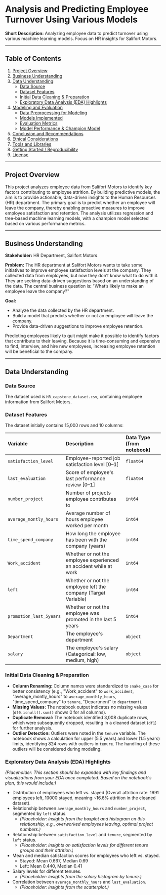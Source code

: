 # Analysis and Predicting Employee Turnover Using Various Models

**Short Description:** Analyzing employee data to predict turnover using various machine learning models. Focus on HR insights for Salifort Motors.

---

## Table of Contents
1.  [Project Overview](#project-overview)
2.  [Business Understanding](#business-understanding)
3.  [Data Understanding](#data-understanding)
    * [Data Source](#data-source)
    * [Dataset Features](#dataset-features)
    * [Initial Data Cleaning & Preparation](#initial-data-cleaning--preparation)
    * [Exploratory Data Analysis (EDA) Highlights](#exploratory-data-analysis-eda-highlights)
4.  [Modeling and Evaluation](#modeling-and-evaluation)
    * [Data Preprocessing for Modeling](#data-preprocessing-for-modeling)
    * [Models Implemented](#models-implemented)
    * [Evaluation Metrics](#evaluation-metrics)
    * [Model Performance & Champion Model](#model-performance--champion-model)
5.  [Conclusion and Recommendations](#conclusion-and-recommendations)
6.  [Ethical Considerations](#ethical-considerations)
7.  [Tools and Libraries](#tools-and-libraries)
8.  [Getting Started / Reproducibility](#getting-started--reproducibility)
9.  [License](#license)

---

## Project Overview
This project analyzes employee data from Salifort Motors to identify key factors contributing to employee attrition. By building predictive models, the aim is to provide actionable, data-driven insights to the Human Resources (HR) department. The primary goal is to predict whether an employee will leave the company, thereby enabling proactive measures to improve employee satisfaction and retention. The analysis utilizes regression and tree-based machine learning models, with a champion model selected based on various performance metrics.

---

## Business Understanding
**Stakeholder:** HR Department, Salifort Motors

**Problem:** The HR department at Salifort Motors wants to take some initiatives to improve employee satisfaction levels at the company. They collected data from employees, but now they don’t know what to do with it. They are seeking data-driven suggestions based on an understanding of the data. The central business question is: "What’s likely to make an employee leave the company?"

**Goal:**
* Analyze the data collected by the HR department.
* Build a model that predicts whether or not an employee will leave the company.
* Provide data-driven suggestions to improve employee retention.

Predicting employees likely to quit might make it possible to identify factors that contribute to their leaving. Because it is time-consuming and expensive to find, interview, and hire new employees, increasing employee retention will be beneficial to the company.

---

## Data Understanding

### Data Source
The dataset used is `HR_capstone_dataset.csv`, containing employee information from Salifort Motors.

### Dataset Features
The dataset initially contains 15,000 rows and 10 columns:

| Variable                | Description                                                        | Data Type (from notebook) |
| :---------------------- | :----------------------------------------------------------------- | :------------------------ |
| `satisfaction_level`    | Employee-reported job satisfaction level [0–1]                     | `float64`                 |
| `last_evaluation`       | Score of employee's last performance review [0–1]                | `float64`                 |
| `number_project`        | Number of projects employee contributes to                         | `int64`                   |
| `average_montly_hours`  | Average number of hours employee worked per month                  | `int64`                   |
| `time_spend_company`    | How long the employee has been with the company (years)            | `int64`                   |
| `Work_accident`         | Whether or not the employee experienced an accident while at work  | `int64`                   |
| `left`                  | Whether or not the employee left the company (Target Variable)     | `int64`                   |
| `promotion_last_5years` | Whether or not the employee was promoted in the last 5 years     | `int64`                   |
| `Department`            | The employee's department                                          | `object`                  |
| `salary`                | The employee's salary (Categorical: low, medium, high)             | `object`                  |

### Initial Data Cleaning & Preparation
* **Column Renaming:** Column names were standardized to `snake_case` for better consistency (e.g., "Work_accident" to `work_accident`, "average_montly_hours" to `average_monthly_hours`, "time_spend_company" to `tenure`, "Department" to `department`).
* **Missing Values:** The notebook output indicates no missing values (`df0.isnull().sum()` shows 0 for all columns).
* **Duplicate Removal:** The notebook identified 3,008 duplicate rows, which were subsequently dropped, resulting in a cleaned dataset (`df1`) for further analysis.
* **Outlier Detection:** Outliers were noted in the `tenure` variable. The notebook shows a calculation for upper (5.5 years) and lower (1.5 years) limits, identifying 824 rows with outliers in `tenure`. The handling of these outliers will be considered during modeling.

### Exploratory Data Analysis (EDA) Highlights
*(Placeholder: This section should be expanded with key findings and visualizations from your EDA once completed. Based on the notebook's plan, this would include:)*
* Distribution of employees who left vs. stayed (Overall attrition rate: 1991 employees left, 10000 stayed, meaning ~16.6% attrition in the cleaned dataset).
* Relationship between `average_monthly_hours` and `number_project`, segmented by `left` status.
    * *(Placeholder: Insights from the boxplot and histogram on this relationship, e.g., overworked employees leaving, optimal project numbers.)*
* Relationship between `satisfaction_level` and `tenure`, segmented by `left` status.
    * *(Placeholder: Insights on satisfaction levels for different tenure groups and their attrition.)*
* Mean and median satisfaction scores for employees who left vs. stayed.
    * Stayed: Mean 0.667, Median 0.69
    * Left: Mean 0.440, Median 0.41
* Salary levels for different tenures.
    * *(Placeholder: Insights from the salary histogram by tenure.)*
* Correlation between `average_monthly_hours` and `last_evaluation`.
    * *(Placeholder: Insights from the scatterplot.)*
